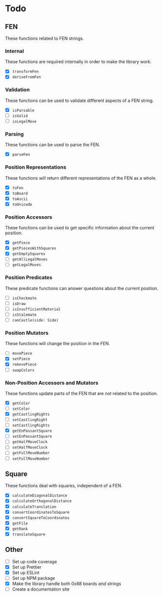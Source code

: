 # Todo

## FEN

These functions related to FEN strings.

### Internal

These functions are required internally in order to make the library work.

- [x] `transformFen`
- [x] `deriveFromFen`

### Validation

These functions can be used to validate different aspects of a FEN string.

- [x] `isParsable`
- [ ] `isValid`
- [ ] `isLegalMove`

### Parsing

These functions can be used to parse the FEN.

- [x] `parseFen`

### Position Representations

These functions will return different representations of the FEN as a whole.

- [x] `toFen`
- [x] `toBoard`
- [x] `toAscii`
- [x] `toUnicode`

### Position Accessors

These functions can be used to get specific information about the current position.

- [x] `getPiece`
- [x] `getPiecesWithSquares`
- [x] `getEmptySquares`
- [ ] `getAllLegalMoves`
- [ ] `getLegalMoves`

### Position Predicates

These predicate functions can answer questions about the current position.

- [ ] `isCheckmate`
- [ ] `isDraw`
- [ ] `isInsufficientMaterial`
- [ ] `isStalemate`
- [ ] `canCastle(side: Side)`

### Position Mutators

These functions will change the position in the FEN.

- [ ] `movePiece`
- [x] `setPiece`
- [x] `removePiece`
- [ ] `swapColors`

### Non-Position Accessors and Mutators

These functions update parts of the FEN that are not related to the position.

- [x] `getColor`
- [ ] `setColor`
- [x] `getCastlingRights`
- [ ] `setCastlingRight`
- [ ] `setCastlingRights`
- [x] `getEnPassantSquare`
- [ ] `setEnPassantSquare`
- [ ] `getHalfMoveClock`
- [ ] `setHalfMoveClock`
- [ ] `getFullMoveNumber`
- [ ] `setFullMoveNumber`

## Square

These functions deal with squares, independent of a FEN.

- [x] `calculateDiagonalDistance`
- [x] `calculateOrthagonalDistance`
- [x] `calculateTranslation`
- [x] `convertCoordinatesToSquare`
- [x] `convertSquareToCoordinates`
- [x] `getFile`
- [x] `getRank`
- [x] `translateSquare`

## Other

- [ ] Set up code coverage
- [x] Set up Prettier
- [x] Set up ESLint
- [ ] Set up NPM package
- [x] Make the library handle both 0x88 boards _and_ strings
- [ ] Create a documentation site
